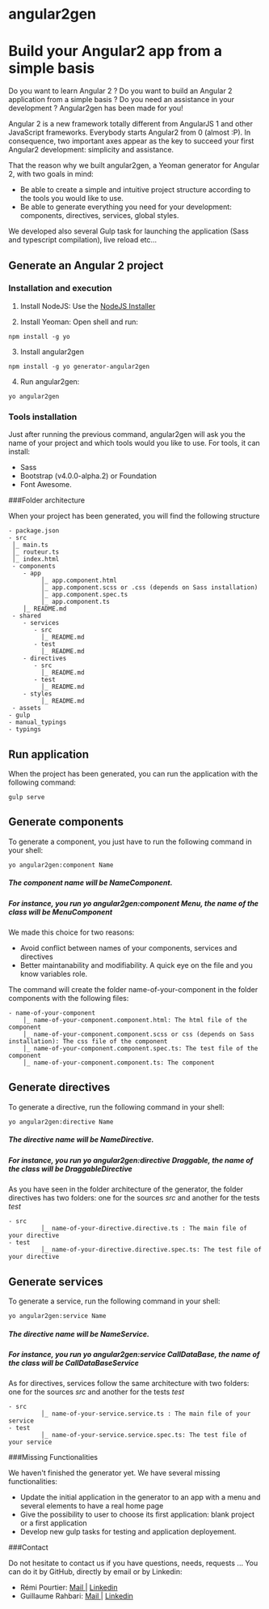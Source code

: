 # angular2gen
# Build your Angular2 app from a simple basis 

Do you want to learn Angular 2 ? Do you want to build an Angular 2 application from a simple basis ? Do you need an assistance in your development ? Angular2gen has been made for you!<br/>

Angular 2 is a new framework totally different from AngularJS 1 and other JavaScript frameworks. Everybody starts Angular2 from 0 (almost :P). In consequence, two important axes appear as the key to succeed your first Angular2 development: simplicity and assistance.   

That the reason why we built angular2gen, a Yeoman generator for Angular 2, with two goals in mind:
- Be able to create a simple and intuitive project structure according to the tools you would like to use.
- Be able to generate everything you need for your development: components, directives, services, global styles.

We developed also several Gulp task for launching the application (Sass and typescript compilation), live reload etc...

## Generate an Angular 2 project

### Installation and execution 

1) Install NodeJS: Use the [NodeJS Installer](https://nodejs.org/en/download/)

2) Install Yeoman: Open shell and run: 

```
npm install -g yo
```

3) Install angular2gen 

```
npm install -g yo generator-angular2gen
```

4) Run angular2gen: 

```
yo angular2gen
```

### Tools installation

Just after running the previous command, angular2gen will ask you the name of your project and which tools would you like to use. 
For tools, it can install:
- Sass 
- Bootstrap (v4.0.0-alpha.2) or Foundation 
- Font Awesome. 


###Folder architecture

When your project has been generated, you will find the following structure 
```
- package.json
- src
 │_ main.ts
 │_ routeur.ts
 │_ index.html
 - components
    - app
         │_ app.component.html
         │_ app.component.scss or .css (depends on Sass installation)
         │_ app.component.spec.ts
         │_ app.component.ts
    │_ README.md
 - shared
    - services
       - src
         │_ README.md
       - test
         │_ README.md
    - directives
       - src
         │_ README.md
       - test
         │_ README.md
    - styles
         │_ README.md
 - assets
- gulp
- manual_typings
- typings
```

## Run application

When the project has been generated, you can run the application with the following command:
```
gulp serve
```

## Generate components

To generate a component, you just have to run the following command in your shell:
```
yo angular2gen:component Name
```

##### The component name will be NameComponent. 
##### For instance, you run yo angular2gen:component Menu, the name of the class will be MenuComponent

We made this choice for two reasons:
- Avoid conflict between names of your components, services and directives
- Better maintanability and modifiability. A quick eye on the file and you know variables role.

The command will create the folder name-of-your-component in the folder components with the following files: 
```
- name-of-your-component
    │_ name-of-your-component.component.html: The html file of the component
    │_ name-of-your-component.component.scss or css (depends on Sass installation): The css file of the component
    │_ name-of-your-component.component.spec.ts: The test file of the component 
    │_ name-of-your-component.component.ts: The component 
```
## Generate directives

To generate a directive, run the following command in your shell:
```
yo angular2gen:directive Name
```
##### The directive name will be NameDirective.
##### For instance, you run yo angular2gen:directive Draggable, the name of the class will be DraggableDirective

As you have seen in the folder architecture of the generator, the folder directives has two folders: one for the sources *src* and another for the tests *test*   
```
- src
         │_ name-of-your-directive.directive.ts : The main file of your directive
- test
         │_ name-of-your-directive.directive.spec.ts: The test file of your directive
```

## Generate services

To generate a service, run the following command in your shell:
```
yo angular2gen:service Name
```

##### The directive name will be NameService. 
##### For instance, you run yo angular2gen:service CallDataBase, the name of the class will be CallDataBaseService

As for directives, services follow the same architecture with two folders: one for the sources *src* and another for the tests *test* 
```
- src
         │_ name-of-your-service.service.ts : The main file of your service
- test 
         │_ name-of-your-service.service.spec.ts: The test file of your service
```
###Missing Functionalities 

We haven't finished the generator yet. We have several missing functionalities: 
- Update the initial application in the generator to an app with a menu and several elements to have a real home page 
- Give the possibility to user to choose its first application: blank project or a first application
- Develop new gulp tasks for testing and application deployement.

###Contact

Do not hesitate to contact us if you have questions, needs, requests ... You can do it by GitHub, directly by email or by Linkedin:
- Rémi Pourtier: <a href="mailto:remi.pourtier@gmail.com"> Mail </a> | <a href="https://www.linkedin.com/in/r%C3%A9mi-pourtier-91a93782?authType=name&authToken=tNqn&trk=prof-sb-browse_map-name"> Linkedin</a>
- Guillaume Rahbari: <a href="mailto:guillaume.rahbari@gmail.com"> Mail </a> |  <a href="https://www.linkedin.com/in/guillaume-rahbari-948a25a9?trk=endrs-viewall-profile"> Linkedin</a>
